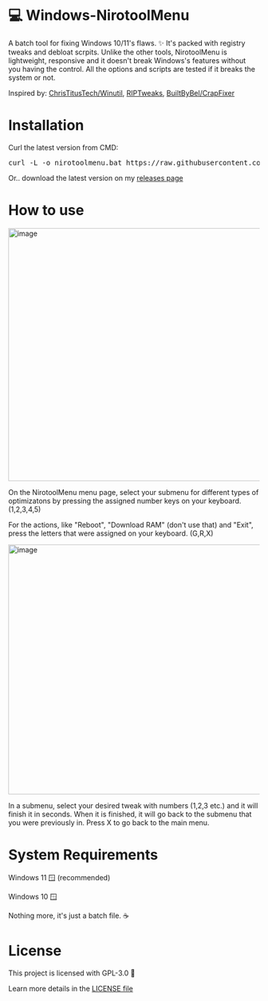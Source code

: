 # 💻 Windows-NirotoolMenu
A batch tool for fixing Windows 10/11's flaws. ✨ It's packed with registry tweaks and debloat scrpits. Unlike the other tools, NirotoolMenu is lightweight, responsive and it doesn't break Windows's features without you having the control. All the options and scripts are tested if it breaks the system or not.

Inspired by: [ChrisTitusTech/Winutil](https://github.com/ChrisTitusTech/winutil), [RIPTweaks](https://riptweaks.com/free-tweaks/), [BuiltByBel/CrapFixer](https://github.com/builtbybel/CrapFixer)

# Installation
Curl the latest version from CMD:
<pre>curl -L -o nirotoolmenu.bat https://raw.githubusercontent.com/theniroxy/windows-nirotoolmenu/main/nirotoolmenu.bat && nirotoolmenu.bat</pre>

Or.. download the latest version on my [releases page](https://github.com/TheNiroxy/Windows-NirotoolMenu/releases)
# How to use

<img width="965" height="506" alt="image" src="https://github.com/user-attachments/assets/4e4ab5dd-70ee-402c-901b-fbd61334f5da" />


On the NirotoolMenu menu page, select your submenu for different types of optimizatons by pressing the assigned number keys on your keyboard. (1,2,3,4,5)

For the actions, like "Reboot", "Download RAM" (don't use that) and "Exit", press the letters that were assigned on your keyboard. (G,R,X)

<img width="968" height="500" alt="image" src="https://github.com/user-attachments/assets/2ab51ac5-a02a-4b67-ad20-a9ecd8036157" />

In a submenu, select your desired tweak with numbers (1,2,3 etc.) and it will finish it in seconds. When it is finished, it will go back to the submenu that you were previously in. Press X to go back to the main menu.

# System Requirements
Windows 11 🪟 (recommended)

Windows 10 🪟

Nothing more, it's just a batch file. ☕

# License

This project is licensed with GPL-3.0 📜

Learn more details in the [LICENSE file](https://github.com/TheNiroxy/Windows-NirotoolMenu/blob/main/LICENSE)
